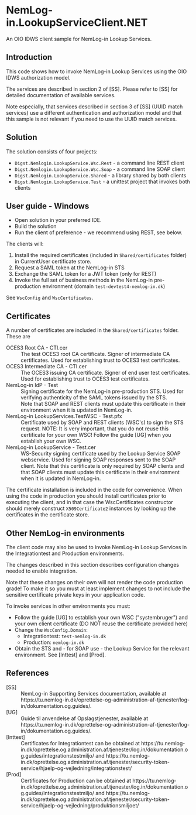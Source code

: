 # NemLog-in.LookupServiceClient.NET
An OIO IDWS client sample for NemLog-in Lookup Services.

## Introduction

This code shows how to invoke NemLog-in Lookup Services using the OIO IDWS authorization model. 

The services are described in section 2 of [SS].
Please refer to [SS] for detailed documentation of available services. 

Note especially, that services described in section 3 of [SS] (UUID match services) 
use a different authentication and authorization model and that this sample is not relevant
if you need to use the UUID match services.

## Solution

The solution consists of four projects:

* ```Digst.Nemlogin.LookupService.Wsc.Rest``` - a command line REST client
* ```Digst.Nemlogin.LookupService.Wsc.Soap``` - a command line SOAP client
* ```Digst.Nemlogin.LookupService.Shared``` - a library shared by both clients
* ```Digst.Nemlogin.LookupService.Test``` - a unittest project that invokes both clients


## User guide - Windows

* Open solution in your preferred IDE.
* Build the solution
* Run the client of preference - we recommend using REST, see below.

The clients will:

1. Install the required certificates (included in ```Shared/certificates``` folder) in CurrentUser certificate store.
2. Request a SAML token at the NemLog-in STS
3. Exchange the SAML token for a JWT token (only for REST)
4. Invoke the full set of business methods in the NemLog-in pre-production environment (domain ```test-devtest4-nemlog-in.dk```)

See ```WscConfig``` and ```WscCertificates```.

## Certificates

A number of certificates are included in the ```Shared/certificates``` folder. These are

<dl>
<dt>OCES3 Root CA - CTI.cer</dt>
<dd>
The test OCES3 root CA certificate. Signer of intermediate CA certificates. 
Used for establishing trust to OCES3 test certificates.
</dd>

<dt>OCES3 Intermediate CA - CTI.cer</dt>
<dd>
The OCES3 issuing CA certificate. Signer of end user test certificates. 
Used for establishing trust to OCES3 test certificates.
</dd>

<dt>NemLog-in IdP - Test</dt>
<dd>
Signing certificate for the NemLog-in pre-production STS.
Used for verifying authenticity of the SAML tokens issued by the STS.
<br>
Note that SOAP and REST clients must update this certificate in their environment when it is updated in NemLog-in.
</dd>

<dt>NemLog-in LookupServices.TestWSC - Test.pfx</dt>
<dd>Certificate used by SOAP and REST clients (WSC's) to sign the STS request.
NOTE: It is very important, that you do not reuse this certificate for your own WSC! Follow the guide 
[UG] when you establish your own WSC.
</dd>

<dt>NemLog-in LookupService - Test.cer</dt>
<dd>WS-Security signing certificate used by the Lookup Service SOAP webservice.
Used for signing SOAP responses sent to the SOAP client.
Note that this certificate is only required by SOAP clients and that SOAP clients must update
this certificate in their environment when it is updated in NemLog-in.
</dd>
</dl>

The certificate installation is included in the code for convenience. When using the code in production you should install
certificates prior to executing the client, and in that case the WscCertificates constructor should merely
construct ```X509Certificate2``` instances by looking up the certificates in the certificate store.

## Other NemLog-in environments

The client code may also be used to invoke NemLog-in Lookup Services in the Integrationtest and Production environments.

The changes described in this section describes configuration changes needed to enable integration.

Note that these changes on their own will not render the code production grade! To make it so you must at least implement
changes to not include the sensitive certificate private keys in your application code.
 
To invoke services in other environments you must:

* Follow the guide [UG] to establish your own WSC ("systembruger") and your own client certificate (DO NOT reuse the certificate provided here)
* Change the ```WscConfig.Domain```:
  * Integrationtest: ```test-nemlog-in.dk```
  * Production: ```nemlog-in.dk```
* Obtain the STS and - for SOAP use - the Lookup Service for the relevant environment. See [Inttest] and [Prod].


## References

<dl>
<dt>[SS]</dt>
<dd>NemLog-in Supporting Services documentation, available at 
https://tu.nemlog-in.dk/oprettelse-og-administration-af-tjenester/log-in/dokumentation.og.guides/. 
</dd>

<dt>[UG]</dt>
<dd>Guide til anvendelse af Opslagstjenester, available at 
https://tu.nemlog-in.dk/oprettelse-og-administration-af-tjenester/log-in/dokumentation.og.guides/. 
</dd>

<dt>[Inttest]</dt>
<dd>
Certificates for Integrationtest can be obtained at 
https://tu.nemlog-in.dk/oprettelse.og.administration.af.tjenester/log.in/dokumentation.og.guides/integrationstestmiljo/
and
https://tu.nemlog-in.dk/oprettelse.og.administration.af.tjenester/security-token-service/hjaelp-og-vejledning/integrationstest/
</dd>

<dt>[Prod]</dt>
<dd>
Certificates for Production can be obtained at 
https://tu.nemlog-in.dk/oprettelse.og.administration.af.tjenester/log.in/dokumentation.og.guides/integrationstestmiljo/
and
https://tu.nemlog-in.dk/oprettelse.og.administration.af.tjenester/security-token-service/hjaelp-og-vejledning/produktionsmiljoet/
</dd>


</dl>
